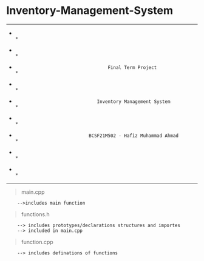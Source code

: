 # Inventory-Management-System

*********************************************************************************************************************
*																													*
*																													*
*									 	Final Term Project															*
*																													*
*									Inventory Management System														*
*																													*
*								 BCSF21M502 - Hafiz Muhammad Ahmad													*
*																													*
*																													*
*********************************************************************************************************************


> main.cpp

		-->includes main function
		
		
> functions.h

		--> includes prototypes/declarations structures and importes
		--> included in main.cpp
		
		
> function.cpp

		--> includes definations of functions